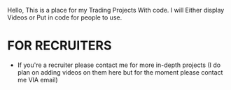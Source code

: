 Hello, This is a place for my Trading Projects With code. I will Either display Videos or Put in code for people to use.

# FOR RECRUITERS #
- If you're a recruiter please contact me for more in-depth projects (I do plan on adding videos on them here but for the moment please contact me VIA email)

